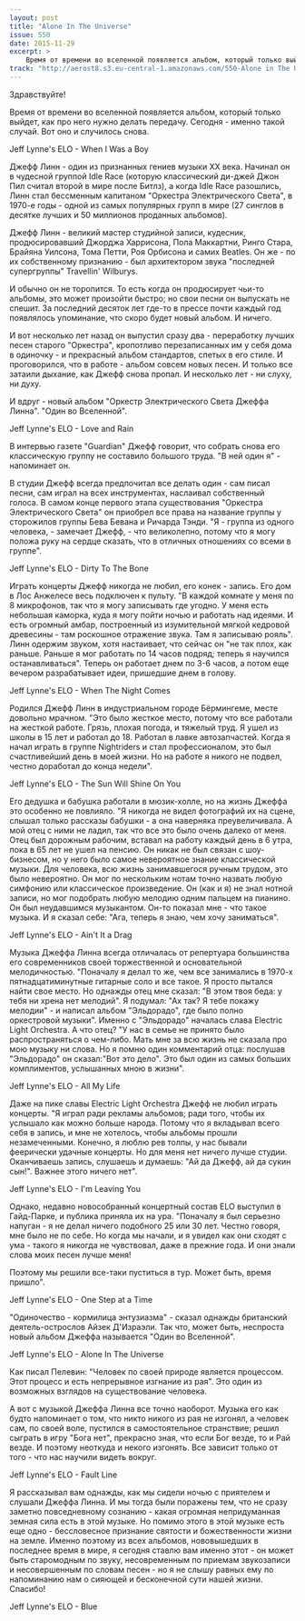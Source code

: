```yaml
---
layout: post
title: "Alone In The Universe"
issue: 550
date: 2015-11-29
excerpt: >
    Время от времени во вселенной появляется альбом, который только выйдет, как про него нужно делать передачу. Сегодня - именно такой случай. Вот оно и случилось снова.
track: "http://aerost8.s3.eu-central-1.amazonaws.com/550-Alone in The Universe.mp3"
---
```


Здравствуйте!

Время от времени во вселенной появляется альбом, который только выйдет, как про него нужно делать передачу. Сегодня - именно такой случай. Вот оно и случилось снова.

Jeff Lynne's ELO - When I Was a Boy

Джефф Линн - один из признанных гениев музыки XX века. Начинал он в чудесной группой Idle Race (которую классический ди-джей Джон Пил считал второй в мире после Битлз), а когда Idle Race разошлись, Линн стал бессменным капитаном "Оркестра Электрического Света", в 1970-е годы - одной из самых популярных групп в мире (27 синглов в десятке лучших и 50 миллионов проданных альбомов).

Джефф Линн - великий мастер студийной записи, кудесник, продюсировавший Джорджа Харрисона, Пола Маккартни, Ринго Стара, Брайяна Уилсона, Тома Петти, Роя Орбисона и самих Beatles. Он же - по их собственному признанию - был архитектором звука "последней супергруппы" Travellin' Wilburys.

И обычно он не торопится. То есть когда он продюсирует чьи-то альбомы, это может произойти быстро; но свои песни он выпускать не спешит. За последний десяток лет где-то в прессе почти каждый год появлялось упоминание, что скоро будет новый альбом. И ничего.

И вот несколько лет назад он выпустил сразу два - переработку лучших песен старого "Оркестра", кропотливо перезаписанных им у себя дома в одиночку - и прекрасный альбом стандартов, спетых в его стиле. И проговорился, что в работе - альбом совсем новых песен. И только все затаили дыхание, как Джефф снова пропал. И несколько лет - ни слуху, ни духу.

И вдруг - новый альбом "Оркестр Электрического Света Джеффа Линна". "Один во Вселенной".

Jeff Lynne's ELO - Love and Rain

В интервью газете "Guardian" Джефф говорит, что собрать снова его классическую группу не составило большого труда. "В ней один я" - напоминает он.

В студии Джефф всегда предпочитал все делать один - сам писал песни, сам играл на всех инструментах, наслаивал собственный голоса. В самом конце первого этапа существования "Оркестра Электрического Света" он приобрел все права на название группы у сторожилов группы Бева Бевана и Ричарда Тэнди. "Я - группа из одного человека, - замечает Джефф, - что великолепно, потому что я могу положа руку на сердце сказать, что в отличных отношениях со всеми в группе".

Jeff Lynne's ELO - Dirty To The Bone

Играть концерты Джефф никогда не любил, его конек - запись. Его дом в Лос Анжелесе весь подключен к пульту. "В каждой комнате у меня по 8 микрофонов, так что я могу записывать где угодно. У меня есть небольшая каморка, куда я могу пойти ночью и работать над идеями. И есть огромный амбар, построенный из изумительной мягкой кедровой древесины - там роскошное отражение звука. Там я записываю рояль". Линн одержим звуком, хотя настаивает, что сейчас он "не так плох, как раньше. Раньше я мог работать по 14 часов подряд; теперь я научился останавливаться". Теперь он работает днем по 3-6 часов, а потом еще вечером разрабатывает идеи, пришедшие днем в голову.

Jeff Lynne's ELO - When The Night Comes

Родился Джефф Линн в индустриальном городе Бёрмингеме, месте довольно мрачном. "Это было жесткое место, потому что все работали на жесткой работе. Грязь, плохая погода, и тяжелый труд. Я ушел из школы в 15 лет и работал до 18. Работал в лавке автозапчастей. Когда я начал играть в группе Nightriders и стал профессионалом, это был счастливейший день в моей жизни. Но на работе я никого не подвел, честно доработал до конца недели".

Jeff Lynne's ELO - The Sun Will Shine On You

Его дедушка и бабушка работали в мюзик-холле, но на жизнь Джеффа это особенно не повлияло. "Я никогда не видел фотографий их на сцене, слышал только рассказы бабушки - а она наверняка преувеличивала. А мой отец с ними не ладил, так что все это было очень далеко от меня. Отец был дорожным рабочим, вставал на работу каждый день в 6 утра, пока в 65 лет не ушел на пенсию. Он никак не был связан с шоу-бизнесом, но у него было самое невероятное знание классической музыки. Для человека, всю жизнь занимавшегося ручным трудом, это было невероятно. Он мог по нескольким нотам точно назвать любую симфонию или классическое произведение. Он (как и я) не знал нотной записи, но мог подобрать любую мелодию одним пальцем на пианино. Он был неудавшимся музыкантом. Он-то показал мне - что такое музыка. И я сказал себе: "Ага, теперь я знаю, чем хочу заниматься".

Jeff Lynne's ELO - Ain't It a Drag

Музыка Джеффа Линна всегда отличалась от репертуара большинства его современников своей торжественной и основательной мелодичностью. "Поначалу я делал то же, чем все занимались в 1970-х пятнадцатиминутные гитарные соло и все такое. Я просто пытался найти свое место. Но однажды отец мне сказал: "В этом твоя беда: у тебя ни хрена нет мелодий". Я подумал: "Ах так? Я тебе покажу мелодии" - и написал альбом "Эльдорадо", где было полно оркестровой музыки". Именно с "Эльдорадо" началась слава Electric Light Orchestra. А что отец? "У нас в семье не принято было распространяться о чем-либо. Мать мне за всю жизнь не сказала про мою музыку ни слова. Но я помню один комментарий отца: послушав "Эльдорадо" он сказал:"Вот это дело". Это был один из самых больших комплиментов, услышанных мною в жизни".

Jeff Lynne's ELO - All My Life

Даже на пике славы Electric Light Orchestra Джефф не любил играть концерты. "Я играл ради рекламы альбомов; ради того, чтобы их услышало как можно больше народа. Потому что я вкладывал всего себя в запись, и мне не хотелось, чтобы альбомы прошли незамеченными. Конечно, я люблю рев толпы, у нас бывали феерически удачные концерты. Но для меня нет ничего лучше студии. Оканчиваешь запись, слушаешь и думаешь: "Ай да Джефф, ай да сукин сын!". Важнее этого ничего нет".

Jeff Lynne's ELO - I'm Leaving You

Однако, недавно новособранный концертный состав ELO выступил в Гайд-Парке, и публика приняла их на ура. "Поначалу я был серьезно напуган - я не делал ничего подобного 25 или 30 лет. Честно говоря, мне было не по себе. Но когда мы начали, и я увидел как они сходят с ума - такого я никогда не чувствовал, даже в прежние года. И они знали слова моих песен лучше меня!

Поэтому мы решили все-таки пуститься в тур. Может быть, время пришло".

Jeff Lynne's ELO - One Step at a Time

"Одиночество - кормилица энтузиазма" - сказал однажды британский деятель-острослов Айзек Д'Израэли. Так что, может быть, неспроста новый альбом Джеффа называется "Один во Вселенной".

Jeff Lynne's ELO - Alone In The Universe

Как писал Пелевин: "Человек по своей природе является процессом. Этот процесс и есть непрерывное изгнание из рая". Это один из возможных взглядов на существование человека.

А вот с музыкой Джеффа Линна все точно наоборот. Музыка его как будто напоминает о том, что никто никого из рая не изгонял, а человек сам, по своей воле, пустился в самостоятельное странствие; решил сыграть в игру "Бога нет", прекрасно зная, что если Бог везде, то и Рай везде. И поэтому неоткуда и некого изгонять. Все зависит только от того - что нас научили видеть вокруг.

Jeff Lynne's ELO - Fault Line

Я рассказывал вам однажды, как мы сидели ночью с приятелем и слушали Джеффа Линна. И мы тогда были поражены тем, что не сразу заметно повседневному сознанию - какая огромная непридуманная земная сила есть в этой музыке. Но помимо этого в этой музыке есть еще одно - бессловесное признание святости и божественности жизни на земле. Именно поэтому из всех альбомов, нововышедших в последнее время в мире, я сегодня ставлю вам именно этот - он может быть старомодным по звуку, несовременным по приемам звукозаписи и несовершенным по словам песен - но я не слышу равных ему по напоминанию нам о сияющей и бесконечной сути нашей жизни. Спасибо!

Jeff Lynne's ELO - Blue
